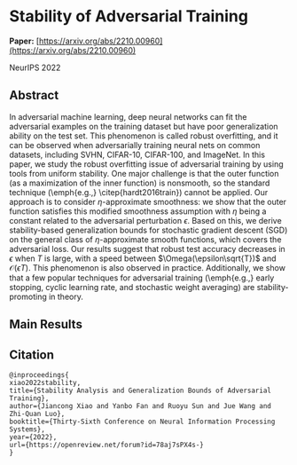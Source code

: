 # Stability of Adversarial Training

**Paper:** [https://arxiv.org/abs/2210.00960](https://arxiv.org/abs/2210.00960)

NeurIPS 2022

## Abstract

In adversarial machine learning, deep neural networks can fit the adversarial examples on the training dataset but have poor generalization ability on the test set. This phenomenon is called robust overfitting, and it can be observed when adversarially training neural nets on common datasets, including SVHN, CIFAR-10, CIFAR-100, and ImageNet. In this paper, we study the robust overfitting issue of adversarial training by using tools from uniform stability. One major challenge is that the outer function (as a maximization of the inner function) is nonsmooth, so the standard technique (\emph{e.g.,} \citep{hardt2016train}) cannot be applied. Our approach is to consider $\eta$-approximate smoothness: we show that the outer function satisfies this modified smoothness assumption with $\eta$ being a constant related to the adversarial perturbation $\epsilon$. Based on this, we derive stability-based generalization bounds for stochastic gradient descent (SGD) on the general class of $\eta$-approximate smooth functions, which covers the adversarial loss. Our results suggest that robust test accuracy decreases in $\epsilon$ when $T$ is large, with a speed between $\Omega(\epsilon\sqrt{T})$ and $\mathcal{O}(\epsilon T)$. This phenomenon is also observed in practice. Additionally, we show that a few popular techniques for adversarial training (\emph{e.g.,} early stopping, cyclic learning rate, and stochastic weight averaging) are stability-promoting in theory.

## Main Results

## Citation
```
@inproceedings{
xiao2022stability,
title={Stability Analysis and Generalization Bounds of Adversarial Training},
author={Jiancong Xiao and Yanbo Fan and Ruoyu Sun and Jue Wang and Zhi-Quan Luo},
booktitle={Thirty-Sixth Conference on Neural Information Processing Systems},
year={2022},
url={https://openreview.net/forum?id=78aj7sPX4s-}
}
```

